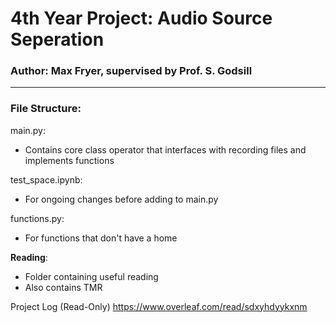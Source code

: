 # 4th Year Project: Audio Source Seperation
### Author: Max Fryer, supervised by Prof. S. Godsill ###
______________

### File Structure: ###

main.py:
* Contains core class operator that interfaces with recording files and implements functions

test_space.ipynb:
* For ongoing changes before adding to main.py

functions.py:
* For functions that don't have a home

**Reading**:
  * Folder containing useful reading
  * Also contains TMR


Project Log (Read-Only)
https://www.overleaf.com/read/sdxyhdyykxnm